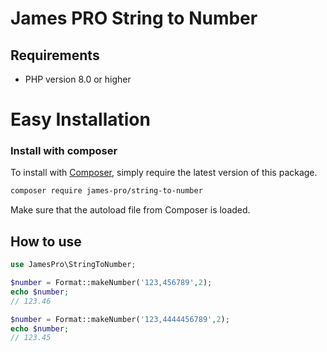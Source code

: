 James PRO String to Number
======

## Requirements

* PHP version 8.0 or higher

# Easy Installation

### Install with composer

To install with [Composer](https://getcomposer.org/), simply require the
latest version of this package.

```bash
composer require james-pro/string-to-number
```

Make sure that the autoload file from Composer is loaded.

## How to use

```php
use JamesPro\StringToNumber;

$number = Format::makeNumber('123,456789',2);
echo $number;
// 123.46

$number = Format::makeNumber('123,4444456789',2);
echo $number;
// 123.45

```
